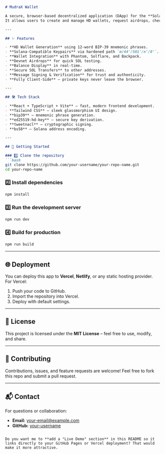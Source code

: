 
````markdown
# MudraX Wallet

A secure, browser-based decentralized application (DApp) for the **Solana blockchain**.  
It allows users to create and manage HD wallets, request airdrops, check balances, transfer SOL, and sign messages — all without exposing private keys to a server.

---

## ✨ Features

- **HD Wallet Generation** using 12-word BIP-39 mnemonic phrases.
- **Solana-Compatible Keypairs** via hardened path `m/44'/501'/n'/0'`.
- **Wallet Integration** with Phantom, Solflare, and Backpack.
- **Devnet Airdrops** for quick SOL testing.
- **Balance Display** in real-time.
- **Secure SOL Transfers** to other addresses.
- **Message Signing & Verification** for trust and authenticity.
- **Fully Client-Side** — private keys never leave the browser.

---

## 🛠 Tech Stack

- **React + TypeScript + Vite** – fast, modern frontend development.
- **Tailwind CSS** – sleek glassmorphism UI design.
- **bip39** – mnemonic phrase generation.
- **ed25519-hd-key** – secure key derivation.
- **tweetnacl** – cryptographic signing.
- **bs58** – Solana address encoding.

---

## 🚀 Getting Started

### 1️⃣ Clone the repository
```bash
git clone https://github.com/your-username/your-repo-name.git
cd your-repo-name
````

### 2️⃣ Install dependencies

```bash
npm install
```

### 3️⃣ Run the development server

```bash
npm run dev
```

### 4️⃣ Build for production

```bash
npm run build
```

---

## 🌐 Deployment

You can deploy this app to **Vercel**, **Netlify**, or any static hosting provider.
For Vercel:

1. Push your code to GitHub.
2. Import the repository into Vercel.
3. Deploy with default settings.

---

## 📜 License

This project is licensed under the **MIT License** – feel free to use, modify, and share.

---

## 🤝 Contributing

Contributions, issues, and feature requests are welcome!
Feel free to fork this repo and submit a pull request.

---

## 📬 Contact

For questions or collaboration:

* **Email:** [your-email@example.com](mailto:your-email@example.com)
* **GitHub:** [your-username](https://github.com/your-username)

```

Do you want me to **add a "Live Demo" section** in this README so it links directly to your GitHub Pages or Vercel deployment? That would make it more attractive.
```
